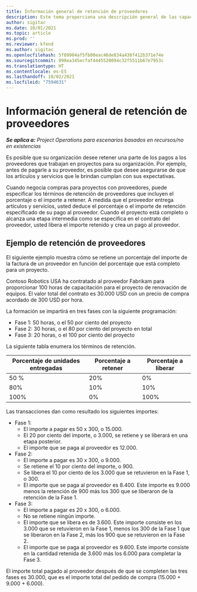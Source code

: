 ```yaml
---
title: Información general de retención de proveedores
description: Este tema proporciona una descripción general de las capacidades de retención de proveedores.
author: sigitac
ms.date: 10/01/2021
ms.topic: article
ms.prod: ''
ms.reviewer: kfend
ms.author: sigitac
ms.openlocfilehash: 5f89904af5fb00eac46de834a438f412b371e74e
ms.sourcegitcommit: 098ea345ecfaf4445520094c32f5511b67e7953c
ms.translationtype: HT
ms.contentlocale: es-ES
ms.lasthandoff: 10/02/2021
ms.locfileid: "7594631"
---
```

# <a name="vendor-retention-overview"></a>Información general de retención de proveedores

_**Se aplica a:** Project Operations para escenarios basados en recursos/no en existencias_

Es posible que su organización desee retener una parte de los pagos a los proveedores que trabajan en proyectos para su organización. Por ejemplo, antes de pagarle a su proveedor, es posible que desee asegurarse de que los artículos y servicios que le brindan cumplan con sus expectativas.

Cuando negocia compras para proyectos con proveedores, puede especificar los términos de retención de proveedores que incluyen el porcentaje o el importe a retener. A medida que el proveedor entrega artículos y servicios, usted deduce el porcentaje o el importe de retención especificado de su pago al proveedor. Cuando el proyecto está completo o alcanza una etapa intermedia como se especifica en el contrato del proveedor, usted libera el importe retenido y crea un pago al proveedor.

## <a name="vendor-retention-example"></a>Ejemplo de retención de proveedores

El siguiente ejemplo muestra cómo se retiene un porcentaje del importe de la factura de un proveedor en función del porcentaje que está completo para un proyecto.

Contoso Robotics USA ha contratado al proveedor Fabrikam para proporcionar 100 horas de capacitación para el proyecto de renovación de equipos. El valor total del contrato es 30.000 USD con un precio de compra acordado de 300 USD por hora.

La formación se impartirá en tres fases con la siguiente programación:

- Fase 1: 50 horas, o el 50 por ciento del proyecto
- Fase 2: 30 horas, o el 80 por ciento del proyecto en total
- Fase 3: 20 horas, o el 100 por ciento del proyecto

La siguiente tabla enumera los términos de retención.

| **Porcentaje de unidades entregadas** | **Porcentaje a retener** | **Porcentaje a liberar** |
| --- | --- | --- |
| 50 % | 20% | 0% |
| 80% | 10% | 10% |
| 100% | 0% | 100% |

Las transacciones dan como resultado los siguientes importes:

- Fase 1:
  - El importe a pagar es 50 x 300, o 15.000.
  - El 20 por ciento del importe, o 3.000, se retiene y se liberará en una etapa posterior.
  - El importe que se paga al proveedor es 12.000.
- Fase 2:
  - El importe a pagar es 30 x 300, o 9.000.
  - Se retiene el 10 por ciento del importe, o 900.
  - Se libera el 10 por ciento de los 3.000 que se retuvieron en la Fase 1, o 300.
  - El importe que se paga al proveedor es 8.400. Este importe es 9.000 menos la retención de 900 más los 300 que se liberaron de la retención de la Fase 1.
- Fase 3:
  - El importe a pagar es 20 x 300, o 6.000.
  - No se retiene ningún importe.
  - El importe que se libera es de 3.600. Este importe consiste en los 3.000 que se retuvieron en la Fase 1, menos los 300 de la Fase 1 que se liberaron en la Fase 2, más los 900 que se retuvieron en la Fase 2.
  - El importe que se paga al proveedor es 9.600. Este importe consiste en la cantidad retenida de 3.600 más los 6.000 para completar la Fase 3.

El importe total pagado al proveedor después de que se completen las tres fases es 30.000, que es el importe total del pedido de compra (15.000 + 9.000 + 6.000).
